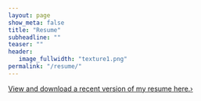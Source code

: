 ```yaml
---
layout: page
show_meta: false
title: "Resume"
subheadline: ""
teaser: ""
header:
   image_fullwidth: "texture1.png"
permalink: "/resume/"
---
```



<a class="radius button small" href="resume_Karen_Olsen.pdf">View and download a recent version of my resume here.›</a>

